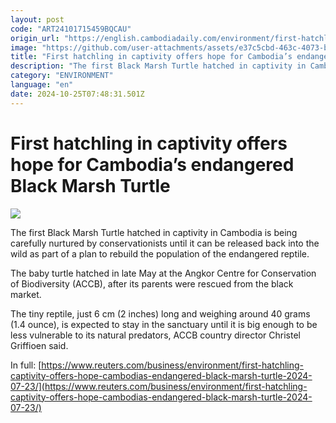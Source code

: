 ```yaml
---
layout: post
code: "ART24101715459BQCAU"
origin_url: "https://english.cambodiadaily.com/environment/first-hatchling-in-captivity-offers-hope-for-cambodias-endangered-black-marsh-turtle-188701/"
image: "https://github.com/user-attachments/assets/e37c5cbd-463c-4073-b8f1-b372410fedcb"
title: "First hatchling in captivity offers hope for Cambodia’s endangered Black Marsh Turtle"
description: "The first Black Marsh Turtle hatched in captivity in Cambodia is being carefully nurtured by conservationists until it can be released back into the wild as part of a plan to rebuild the population of the endangered reptile."
category: "ENVIRONMENT"
language: "en"
date: 2024-10-25T07:48:31.501Z
---
```


# First hatchling in captivity offers hope for Cambodia’s endangered Black Marsh Turtle

 ![](https://github.com/user-attachments/assets/6d85c50c-84d1-4dc8-a052-4613dab9fa4b)

The first Black Marsh Turtle hatched in captivity in Cambodia is being carefully nurtured by conservationists until it can be released back into the wild as part of a plan to rebuild the population of the endangered reptile.

The baby turtle hatched in late May at the Angkor Centre for Conservation of Biodiversity (ACCB), after its parents were rescued from the black market.

The tiny reptile, just 6 cm (2 inches) long and weighing around 40 grams (1.4 ounce), is expected to stay in the sanctuary until it is big enough to be less vulnerable to its natural predators, ACCB country director Christel Griffioen said.

In full: [https://www.reuters.com/business/environment/first-hatchling-captivity-offers-hope-cambodias-endangered-black-marsh-turtle-2024-07-23/](https://www.reuters.com/business/environment/first-hatchling-captivity-offers-hope-cambodias-endangered-black-marsh-turtle-2024-07-23/)